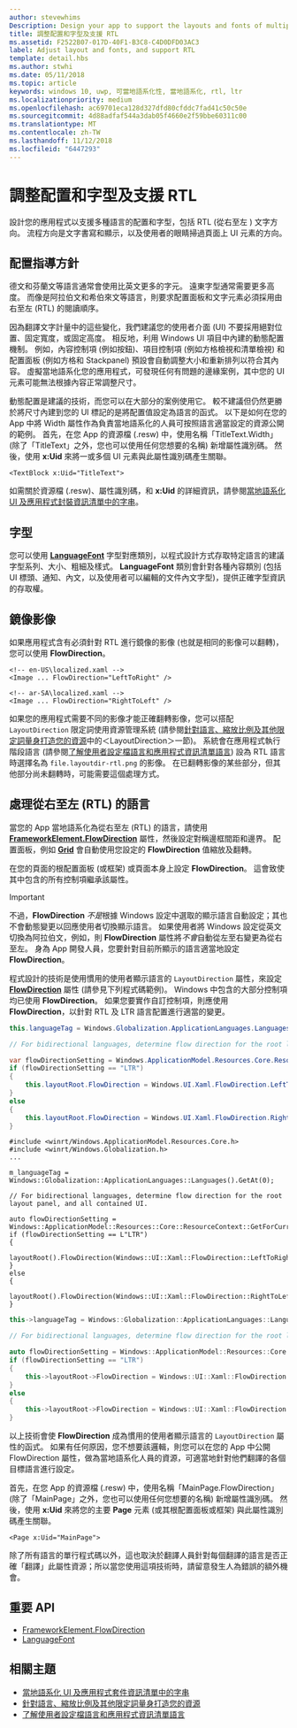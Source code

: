 ```yaml
---
author: stevewhims
Description: Design your app to support the layouts and fonts of multiple languages, including RTL (right-to-left) flow direction.
title: 調整配置和字型及支援 RTL
ms.assetid: F2522B07-017D-40F1-B3C8-C4D0DFD03AC3
label: Adjust layout and fonts, and support RTL
template: detail.hbs
ms.author: stwhi
ms.date: 05/11/2018
ms.topic: article
keywords: windows 10, uwp, 可當地語系化性, 當地語系化, rtl, ltr
ms.localizationpriority: medium
ms.openlocfilehash: ac69701eca128d327dfd80cfddc7fad41c50c50e
ms.sourcegitcommit: 4d88adfaf544a3dab05f4660e2f59bbe60311c00
ms.translationtype: MT
ms.contentlocale: zh-TW
ms.lasthandoff: 11/12/2018
ms.locfileid: "6447293"
---
```

# <a name="adjust-layout-and-fonts-and-support-rtl"></a>調整配置和字型及支援 RTL
設計您的應用程式以支援多種語言的配置和字型，包括 RTL (從右至左 ) 文字方向。 流程方向是文字書寫和顯示，以及使用者的眼睛掃過頁面上 UI 元素的方向。

## <a name="layout-guidelines"></a>配置指導方針
德文和芬蘭文等語言通常會使用比英文更多的字元。 遠東字型通常需要更多高度。 而像是阿拉伯文和希伯來文等語言，則要求配置面板和文字元素必須採用由右至左 (RTL) 的閱讀順序。

因為翻譯文字計量中的這些變化，我們建議您的使用者介面 (UI) 不要採用絕對位置、固定寬度，或固定高度。 相反地，利用 Windows UI 項目中內建的動態配置機制。 例如，內容控制項 (例如按鈕)、項目控制項 (例如方格檢視和清單檢視) 和配置面板 (例如方格和 Stackpanel) 預設會自動調整大小和重新排列以符合其內容。 虛擬當地語系化您的應用程式，可發現任何有問題的邊緣案例，其中您的 UI 元素可能無法根據內容正常調整尺寸。

動態配置是建議的技術，而您可以在大部分的案例使用它。 較不建議但仍然更勝於將尺寸內建到您的 UI 標記的是將配置值設定為語言的函式。 以下是如何在您的 App 中將 Width 屬性作為負責當地語系化的人員可按照語言適當設定的資源公開的範例。 首先，在您 App 的資源檔 (.resw) 中，使用名稱「TitleText.Width」(除了「TitleText」之外，您也可以使用任何您想要的名稱) 新增屬性識別碼。 然後，使用 **x:Uid** 來將一或多個 UI 元素與此屬性識別碼產生關聯。

```xaml
<TextBlock x:Uid="TitleText">
```

如需關於資源檔 (.resw)、屬性識別碼，和 **x:Uid** 的詳細資訊，請參閱[當地語系化 UI 及應用程式封裝資訊清單中的字串](../../app-resources/localize-strings-ui-manifest.md)。

## <a name="fonts"></a>字型
您可以使用 [**LanguageFont**](/uwp/api/Windows.Globalization.Fonts.LanguageFont?branch=live) 字型對應類別，以程式設計方式存取特定語言的建議字型系列、大小、粗細及樣式。 **LanguageFont** 類別會針對各種內容類別 (包括 UI 標頭、通知、內文，以及使用者可以編輯的文件內文字型)，提供正確字型資訊的存取權。

## <a name="mirroring-images"></a>鏡像影像
如果應用程式含有必須針對 RTL 進行鏡像的影像 (也就是相同的影像可以翻轉)，您可以使用 **FlowDirection**。

```xaml
<!-- en-US\localized.xaml -->
<Image ... FlowDirection="LeftToRight" />

<!-- ar-SA\localized.xaml -->
<Image ... FlowDirection="RightToLeft" />
```

如果您的應用程式需要不同的影像才能正確翻轉影像，您可以搭配 `LayoutDirection` 限定詞使用資源管理系統 (請參閱[針對語言、縮放比例及其他限定詞量身打造您的資源](../../app-resources/tailor-resources-lang-scale-contrast.md#layoutdirection)中的＜LayoutDirection＞一節)。 系統會在應用程式執行階段語言 (請參閱[了解使用者設定檔語言和應用程式資訊清單語言](manage-language-and-region.md)) 設為 RTL 語言時選擇名為 `file.layoutdir-rtl.png` 的影像。 在已翻轉影像的某些部分，但其他部分尚未翻轉時，可能需要這個處理方式。

## <a name="handling-right-to-left-rtl-languages"></a>處理從右至左 (RTL) 的語言
當您的 App 當地語系化為從右至左 (RTL) 的語言，請使用 [**FrameworkElement.FlowDirection**](/uwp/api/Windows.UI.Xaml.FrameworkElement.FlowDirection) 屬性，然後設定對稱邊框間距和邊界。 配置面板，例如 [**Grid**](/uwp/api/Windows.UI.Xaml.Controls.Grid?branch=live) 會自動使用您設定的 **FlowDirection** 值縮放及翻轉。

在您的頁面的根配置面板 (或框架) 或頁面本身上設定 **FlowDirection**。 這會致使其中包含的所有控制項繼承該屬性。

> [!IMPORTANT]
> 不過，**FlowDirection** *不是*根據 Windows 設定中選取的顯示語言自動設定；其也不會動態變更以回應使用者切換顯示語言。 如果使用者將 Windows 設定從英文切換為阿拉伯文，例如，則 **FlowDirection** 屬性將*不會*自動從左至右變更為從右至左。 身為 App 開發人員，您要針對目前所顯示的語言適當地設定 **FlowDirection**。

程式設計的技術是使用慣用的使用者顯示語言的 `LayoutDirection` 屬性，來設定 [**FlowDirection**](/uwp/api/Windows.UI.Xaml.FrameworkElement.FlowDirection) 屬性 (請參見下列程式碼範例)。 Windows 中包含的大部分控制項均已使用 **FlowDirection**。 如果您要實作自訂控制項，則應使用 **FlowDirection**，以針對 RTL 及 LTR 語言配置進行適當的變更。

```csharp    
this.languageTag = Windows.Globalization.ApplicationLanguages.Languages[0];

// For bidirectional languages, determine flow direction for the root layout panel, and all contained UI.

var flowDirectionSetting = Windows.ApplicationModel.Resources.Core.ResourceContext.GetForCurrentView().QualifierValues["LayoutDirection"];
if (flowDirectionSetting == "LTR")
{
    this.layoutRoot.FlowDirection = Windows.UI.Xaml.FlowDirection.LeftToRight;
}
else
{
    this.layoutRoot.FlowDirection = Windows.UI.Xaml.FlowDirection.RightToLeft;
}
```

```cppwinrt
#include <winrt/Windows.ApplicationModel.Resources.Core.h>
#include <winrt/Windows.Globalization.h>
...

m_languageTag = Windows::Globalization::ApplicationLanguages::Languages().GetAt(0);

// For bidirectional languages, determine flow direction for the root layout panel, and all contained UI.

auto flowDirectionSetting = Windows::ApplicationModel::Resources::Core::ResourceContext::GetForCurrentView().QualifierValues().Lookup(L"LayoutDirection");
if (flowDirectionSetting == L"LTR")
{
    layoutRoot().FlowDirection(Windows::UI::Xaml::FlowDirection::LeftToRight);
}
else
{
    layoutRoot().FlowDirection(Windows::UI::Xaml::FlowDirection::RightToLeft);
}
```

```cpp
this->languageTag = Windows::Globalization::ApplicationLanguages::Languages->GetAt(0);

// For bidirectional languages, determine flow direction for the root layout panel, and all contained UI.

auto flowDirectionSetting = Windows::ApplicationModel::Resources::Core::ResourceContext::GetForCurrentView()->QualifierValues->Lookup("LayoutDirection");
if (flowDirectionSetting == "LTR")
{
    this->layoutRoot->FlowDirection = Windows::UI::Xaml::FlowDirection::LeftToRight;
}
else
{
    this->layoutRoot->FlowDirection = Windows::UI::Xaml::FlowDirection::RightToLeft;
}
```

以上技術會使 **FlowDirection** 成為慣用的使用者顯示語言的 `LayoutDirection` 屬性的函式。 如果有任何原因，您不想要該邏輯，則您可以在您的 App 中公開 FlowDirection 屬性，做為當地語系化人員的資源，可適當地針對他們翻譯的各個目標語言進行設定。

首先，在您 App 的資源檔 (.resw) 中，使用名稱「MainPage.FlowDirection」(除了「MainPage」之外，您也可以使用任何您想要的名稱) 新增屬性識別碼。 然後，使用 **x:Uid** 來將您的主要 **Page** 元素 (或其根配置面板或框架) 與此屬性識別碼產生關聯。

```xaml
<Page x:Uid="MainPage">
```

除了所有語言的單行程式碼以外，這也取決於翻譯人員針對每個翻譯的語言是否正確「翻譯」此屬性資源；所以當您使用這項技術時，請留意發生人為錯誤的額外機會。

## <a name="important-apis"></a>重要 API
* [FrameworkElement.FlowDirection](/uwp/api/Windows.UI.Xaml.FrameworkElement.FlowDirection)
* [LanguageFont](/uwp/api/Windows.Globalization.Fonts.LanguageFont?branch=live)

## <a name="related-topics"></a>相關主題
* [當地語系化 UI 及應用程式套件資訊清單中的字串](../../app-resources/localize-strings-ui-manifest.md)
* [針對語言、縮放比例及其他限定詞量身打造您的資源](../../app-resources/tailor-resources-lang-scale-contrast.md)
* [了解使用者設定檔語言和應用程式資訊清單語言](manage-language-and-region.md)